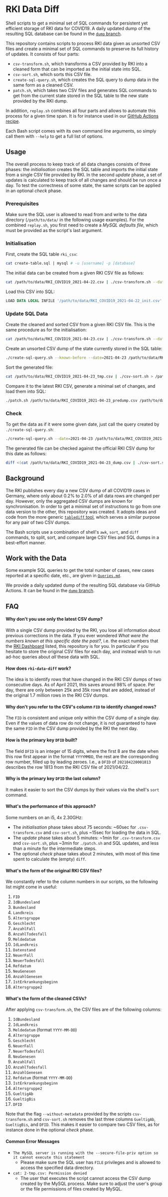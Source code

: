 # RKI Data Diff

Shell scripts to get a minimal set of SQL commands for persistent yet efficient storage of RKI data for COVID19. A daily updated dump of the resulting SQL database can be found in the [`dump` branch](https://github.com/fnogatz/RKI-Data-Diff/tree/dump).

This repository contains scripts to process RKI data given as unsorted CSV files and create a minimal set of SQL commands to preserve its full history of updates. It consists of four parts:

- `csv-transform.sh`, which transforms a CSV provided by RKI into a cleaned form that can be imported as the initial state into SQL.
- `csv-sort.sh`, which sorts this CSV file.
- `create-sql-query.sh`, which creates the SQL query to dump data in the same form as a cleaned CSV.
- `patch.sh`, which takes two CSV files and generates SQL commands to get from the current state stored in the SQL table to the new state provided by the RKI dump.

In addition, `replay.sh` combines all four parts and allows to automate this process for a given time span. It is for instance used in our [GitHub Actions recipe](https://github.com/DFKI/RKI-Data-Diff/blob/main/.github/workflows/update.yml).

Each Bash script comes with its own command line arguments, so simply call them with `--help` to get a full list of options.

## Usage

The overall process to keep track of all data changes consists of three phases: the _initialisation_ creates the SQL table and imports the initial state from a single CSV file provided by RKI. In the second _update_ phase, a set of updates is calculated to keep track of all changes and should be run once a day. To test the correctness of some state, the same scripts can be applied in an optional _check_ phase.

### Prerequisites

Make sure the SQL user is allowed to read from and write to the data directory (`/path/to/data/` in the following usage examples). For the combined `replay.sh`, you first need to create a _MySQL defaults file_, which must be provided as the script's last argument.

### Initialisation

First, create the SQL table `rki_csv`:

```sh
cat create-table.sql | mysql # -u [username] -p [database]
```

The initial data can be created from a given RKI CSV file as follows:

```sh
cat /path/to/data/RKI_COVID19_2021-04-22.csv | ./csv-transform.sh --date=2021-04-22 | ./csv-sort.sh > /path/to/data/RKI_COVID19_2021-04-22_init.csv
```

Load this CSV into SQL:

```sql
LOAD DATA LOCAL INFILE '/path/to/data/RKI_COVID19_2021-04-22_init.csv' INTO TABLE rki_csv CHARACTER SET UTF8 FIELDS TERMINATED BY ',' OPTIONALLY ENCLOSED BY '"' IGNORE 1 LINES;
```

### Update SQL Data

Create the cleaned and sorted CSV from a given RKI CSV file. This is the same procedure as for the initialisation:

```sh
cat /path/to/data/RKI_COVID19_2021-04-23.csv | ./csv-transform.sh --date=2021-04-23 | ./csv-sort.sh > /path/to/data/RKI_COVID19_2021-04-23_init.csv
```

Create an unsorted CSV dump of the state currently stored in the SQL table:

```sh
./create-sql-query.sh --known-before --date=2021-04-23 /path/to/data/RKI_COVID19_2021-04-23_tmp.csv | mysql # -u [username] -p [database]
```

Sort the generated file:

```sh
cat /path/to/data/RKI_COVID19_2021-04-23_tmp.csv | ./csv-sort.sh > /path/to/data/RKI_COVID19_2021-04-23_predump.csv
```

Compare it to the latest RKI CSV, generate a minimal set of changes, and load them into SQL:

```sh
./patch.sh /path/to/data/RKI_COVID19_2021-04-23_predump.csv /path/to/data/RKI_COVID19_2021-04-23_init.csv | mysql # -u [username] -p [database]
```

### Check

To get the data as if it were some given date, just call the query created by `./create-sql-query.sh`:

```sh
./create-sql-query.sh --date=2021-04-23 /path/to/data/RKI_COVID19_2021-04-23_dump.csv | mysql # -u [username] -p [database]
```

The generated file can be checked against the official RKI CSV dump for this date as follows:

```sh
diff <(cat /path/to/data/RKI_COVID19_2021-04-23_dump.csv | ./csv-sort.sh --without-metadata) <(cat /path/to/data/RKI_COVID19_2021-04-23_init.csv | ./csv-sort.sh --without-metadata)
```

## Background

The RKI publishes every day a new CSV dump of all COVID19 cases in Germany, where only about 0.2% to 2.0% of all data rows are changed per day. However, only the aggregated CSV dumps are known for synchronisation. In order to get a minimal set of instructions to go from one data version to the other, this repository was created. It adopts ideas and code from the more generic [`tablediff` tool](https://github.com/fnogatz/tablediff), which serves a similar purpose for any pair of two CSV dumps.

The Bash scripts use a combination of shell's `awk`, `sort`, and `diff` commands, to split, sort, and compare large CSV files and SQL dumps in a best-effort manner.

## Work with the Data

Some example SQL queries to get the total number of cases, new cases reported at a specific date, etc., are given in [`Queries.md`](Queries.md).

We provide a daily updated dump of the resulting SQL database via GitHub Actions. It can be found in the [`dump` branch](https://github.com/fnogatz/RKI-Data-Diff/tree/dump).

## FAQ

#### Why don't you use only the latest CSV dump?

With a single CSV dump provided by the RKI, you lose all information about previous corrections in the data. If you ever wondered _What were the numbers known at this specific date the past?_, i.e. the exact numbers that the [RKI Dashboard](http://corona.rki.de/) listed, this repository is for you. In particular if you hesitate to store the original CSV files for each day, and instead wish to run ad-hoc queries about _all_ these data with SQL.

#### How does `rki-data-diff` work?

The idea is to identify rows that have changed in the RKI CSV dumps of two consecutive days. As of April 2021, this saves around 98% of space. Per day, there are only between 25k and 35k rows that are added, instead of the original 1.7 million rows in the RKI CSV dumps.

#### Why don't you refer to the CSV's column `FID` to identify changed rows?

The `FID` is consistent and unique only within the CSV dump of a single day. Even if the values of data row do not change, it is not guaranteed to have the same `FID` in the CSV dump provided by the RKI the next day.

#### How is the primary key `DFID` built?

The field `DFID` is an integer of 15 digits, where the first 8 are the date when this row first appear in the format `YYYYMMDD`, the rest are the corresponding row number, filled up by leading zeroes. I.e., a `DFID` of `202104220001813` describes the row 1813 from the RKI CSV file of 2021/04/22.

#### Why is the primary key `DFID` the last column?

It makes it easier to sort the CSV dumps by their values via the shell's `sort` command.

#### What's the performance of this approach?

Some numbers on an i5, 4x 2.30GHz:

- The _initialisation_ phase takes about 75 seconds: ~60sec for `.csv-transform.csv` and `csv-sort.sh`, plus ~15sec for loading the data in SQL.
- The _update_ phase takes about 5 minutes: ~1min for `.csv-transform.csv` and `csv-sort.sh`, plus ~3min for `./patch.sh` and SQL updates, and less than a minute for the intermediate steps.
- The optional _check_ phase takes about 2 minutes, with most of this time spent to calculate the (empty) `diff`.

#### What's the form of the original RKI CSV files?

We constantly refer to the column numbers in our scripts, so the following list might come in useful:

1.  `FID`
2.  `IdBundesland`
3.  `Bundesland`
4.  `Landkreis`
5.  `Altersgruppe`
6.  `Geschlecht`
7.  `AnzahlFall`
8.  `AnzahlTodesfall`
9.  `Meldedatum`
10. `IdLandkreis`
11. `Datenstand`
12. `NeuerFall`
13. `NeuerTodesfall`
14. `Refdatum`
15. `NeuGenesen`
16. `AnzahlGenesen`
17. `IstErkrankungsbeginn`
18. `Altersgruppe2`

#### What's the form of the cleaned CSVs?

After applying `csv-transform.sh`, the CSV files are of the following columns:

1.  `IdBundesland`
2.  `IdLandkreis`
3.  `Meldedatum` (format `YYYY-MM-DD`)
4.  `Altersgruppe`
5.  `Geschlecht`
6.  `NeuerFall`
7.  `NeuerTodesfall`
8.  `NeuGenesen`
9.  `AnzahlFall`
10. `AnzahlTodesfall`
11. `AnzahlGenesen`
12. `Refdatum` (format `YYYY-MM-DD`)
13. `IstErkrankungsbeginn`
14. `Altersgruppe2`
15. `GueltigAb`
16. `GueltigBis`
17. `DFID`

Note that the flag `--without-metadata` provided by the scripts `csv-transform.sh` and `csv-sort.sh` removes the last three columns `GueltigAb`, `GueltigBis`, and `DFID`. This makes it easier to compare two CSV files, as for instance done in the optional _check_ phase.

#### Common Error Messages

- `The MySQL server is running with the --secure-file-priv option so it cannot execute this statement`
  - Please make sure the SQL user has `FILE` privileges and is allowed to access the specified data directory.
- `cat: 2-tmp.csv: Permission denied`
  - The user that executes the script cannot access the CSV dump created by the MySQL process. Make sure to adjust the user's group or the file permissions of files created by MySQL.
